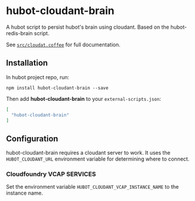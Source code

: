 # hubot-cloudant-brain

A hubot script to persist hubot's brain using cloudant. Based on the
hubot-redis-brain script.

See [`src/cloudat.coffee`](src/cloudant.coffee) for full documentation.

## Installation

In hubot project repo, run:

`npm install hubot-cloudant-brain --save`

Then add **hubot-cloudant-brain** to your `external-scripts.json`:

```json
[
  "hubot-cloudant-brain"
]
```

## Configuration

hubot-cloudant-brain requires a cloudant server to work. It uses the `HUBOT_CLOUDANT_URL` environment variable for determining
where to connect.

### Cloudfoundry VCAP SERVICES

Set the environment variable `HUBOT_CLOUDANT_VCAP_INSTANCE_NAME` to the instance name.
